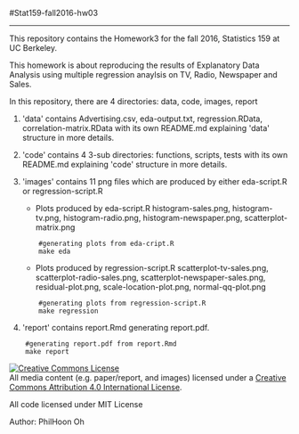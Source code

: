 #Stat159-fall2016-hw03
***

This repository contains the Homework3 for the fall 2016, Statistics 159 at UC Berkeley.

This homework is about reproducing the results of Explanatory Data Analysis using multiple regression anaylsis on TV, Radio, Newspaper and Sales.

In this repository, there are 4 directories: data, code, images, report

1. 'data' contains Advertising.csv, eda-output.txt, regression.RData, correlation-matrix.RData with its own README.md explaining 'data' structure in more details.

2. 'code' contains 4 3-sub directories: functions, scripts, tests with its own README.md explaining 'code' structure in more details.

3. 'images' contains 11 png files which are produced by either eda-script.R or regression-script.R

	- Plots produced by eda-script.R
		histogram-sales.png, histogram-tv.png, histogram-radio.png, histogram-newspaper.png, scatterplot-matrix.png


	```
		#generating plots from eda-cript.R
		make eda
	```

	- Plots produced by regression-script.R
		scatterplot-tv-sales.png, scatterplot-radio-sales.png, scatterplot-newspaper-sales.png, residual-plot.png, scale-location-plot.png, normal-qq-plot.png   
	```
		#generating plots from regression-script.R
		make regression
	```  
	

4. 'report' contains report.Rmd generating report.pdf.
```
	#generating report.pdf from report.Rmd
	make report
```

<a rel="license" href="http://creativecommons.org/licenses/by/4.0/"><img alt="Creative Commons License" style="border-width:0" src="https://i.creativecommons.org/l/by/4.0/88x31.png" /></a><br />All media content (e.g. paper/report, and images) licensed under a <a rel="license" href="http://creativecommons.org/licenses/by/4.0/">Creative Commons Attribution 4.0 International License</a>.

All code licensed under MIT License

Author: PhilHoon Oh

